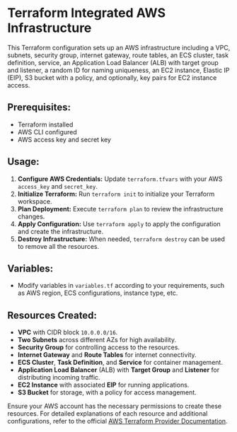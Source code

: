# Terraform Integrated AWS Infrastructure

This Terraform configuration sets up an AWS infrastructure including a VPC, subnets, security group, internet gateway, route tables, an ECS cluster, task definition, service, an Application Load Balancer (ALB) with target group and listener, a random ID for naming uniqueness, an EC2 instance, Elastic IP (EIP), S3 bucket with a policy, and optionally, key pairs for EC2 instance access.

## Prerequisites:
- Terraform installed
- AWS CLI configured
- AWS access key and secret key

## Usage:
1. **Configure AWS Credentials:** Update `terraform.tfvars` with your AWS `access_key` and `secret_key`.
2. **Initialize Terraform:** Run `terraform init` to initialize your Terraform workspace.
3. **Plan Deployment:** Execute `terraform plan` to review the infrastructure changes.
4. **Apply Configuration:** Use `terraform apply` to apply the configuration and create the infrastructure.
5. **Destroy Infrastructure:** When needed, `terraform destroy` can be used to remove all the resources.

## Variables:
- Modify variables in `variables.tf` according to your requirements, such as AWS region, ECS configurations, instance type, etc.

## Resources Created:
- **VPC** with CIDR block `10.0.0.0/16`.
- **Two Subnets** across different AZs for high availability.
- **Security Group** for controlling access to the resources.
- **Internet Gateway** and **Route Tables** for internet connectivity.
- **ECS Cluster**, **Task Definition**, and **Service** for container management.
- **Application Load Balancer** (ALB) with **Target Group** and **Listener** for distributing incoming traffic.
- **EC2 Instance** with associated **EIP** for running applications.
- **S3 Bucket** for storage, with a policy for access management.

Ensure your AWS account has the necessary permissions to create these resources. For detailed explanations of each resource and additional configurations, refer to the official [AWS Terraform Provider Documentation](https://registry.terraform.io/providers/hashicorp/aws/latest/docs).

